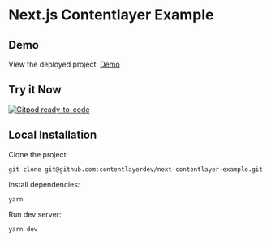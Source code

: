 # Next.js Contentlayer Example

## Demo

View the deployed project: [Demo](https://next-contentlayer-example.vercel.app/)

## Try it Now

[![Gitpod ready-to-code](https://img.shields.io/badge/Gitpod-ready--to--code-908a85?logo=gitpod)](http://gitpod.io/#https://github.com/contentlayerdev/next-contentlayer-example)

## Local Installation

Clone the project:

    git clone git@github.com:contentlayerdev/next-contentlayer-example.git

Install dependencies:

    yarn

Run dev server:

    yarn dev

<!--
    TODO
    [] fix content route
 -->